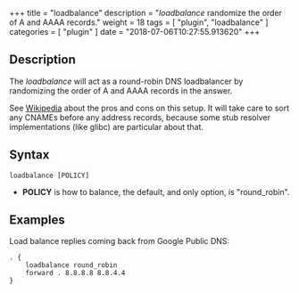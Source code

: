 +++
title = "loadbalance"
description = "*loadbalance* randomize the order of A and AAAA records."
weight = 18
tags = [ "plugin", "loadbalance" ]
categories = [ "plugin" ]
date = "2018-07-06T10:27:55.913620"
+++

## Description

The *loadbalance* will act as a round-robin DNS loadbalancer by randomizing the order of A and AAAA
records in the answer.
 
See [Wikipedia](https://en.wikipedia.org/wiki/Round-robin_DNS) about the pros and cons on this
setup. It will take care to sort any CNAMEs before any address records, because some stub resolver
implementations (like glibc) are particular about that.

## Syntax

~~~
loadbalance [POLICY]
~~~

* **POLICY** is how to balance, the default, and only option, is "round_robin".

## Examples

Load balance replies coming back from Google Public DNS:

~~~ corefile
. {
    loadbalance round_robin
    forward . 8.8.8.8 8.8.4.4
}
~~~
